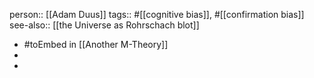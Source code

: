 person:: [[Adam Duus]] 
tags:: #[[cognitive bias]], #[[confirmation bias]] 
see-also:: [[the Universe as Rohrschach blot]]

- #toEmbed in [[Another M-Theory]]
-
-